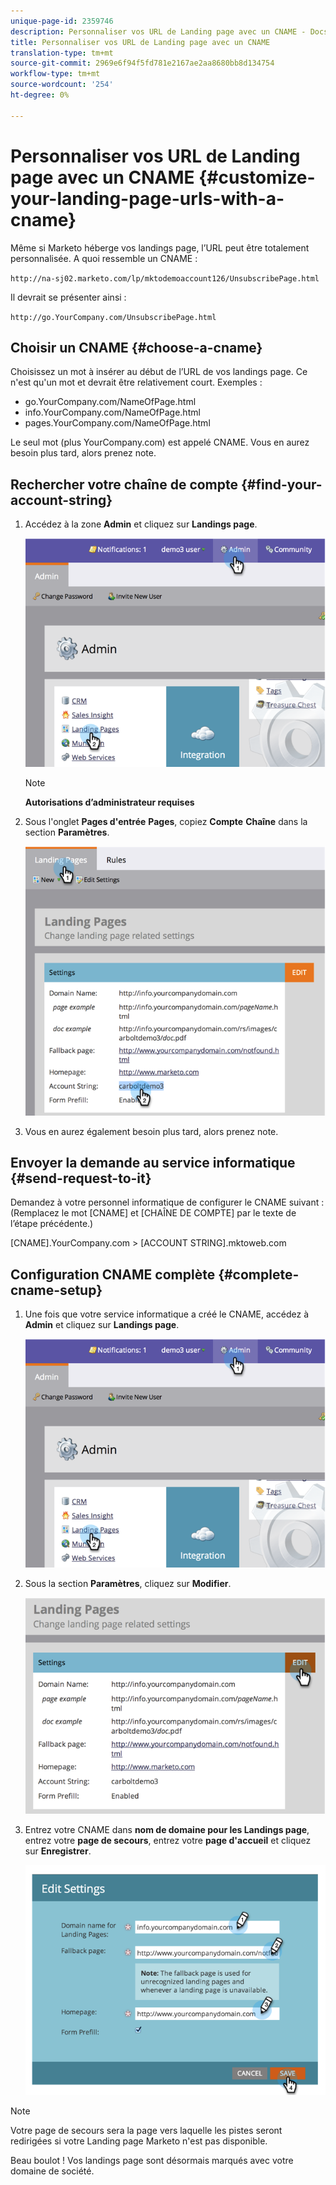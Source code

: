 ```yaml
---
unique-page-id: 2359746
description: Personnaliser vos URL de Landing page avec un CNAME - Docs marketing - Documentation du produit
title: Personnaliser vos URL de Landing page avec un CNAME
translation-type: tm+mt
source-git-commit: 2969e6f94f5fd781e2167ae2aa8680bb8d134754
workflow-type: tm+mt
source-wordcount: '254'
ht-degree: 0%

---
```



# Personnaliser vos URL de Landing page avec un CNAME {#customize-your-landing-page-urls-with-a-cname}

Même si Marketo héberge vos landings page, l’URL peut être totalement personnalisée. A quoi ressemble un CNAME :

`http://na-sj02.marketo.com/lp/mktodemoaccount126/UnsubscribePage.html`

Il devrait se présenter ainsi :

`http://go.YourCompany.com/UnsubscribePage.html`

## Choisir un CNAME {#choose-a-cname}

Choisissez un mot à insérer au début de l’URL de vos landings page. Ce n&#39;est qu&#39;un mot et devrait être relativement court. Exemples :

* go.YourCompany.com/NameOfPage.html
* info.YourCompany.com/NameOfPage.html
* pages.YourCompany.com/NameOfPage.html

Le seul mot (plus YourCompany.com) est appelé CNAME. Vous en aurez besoin plus tard, alors prenez note.

## Rechercher votre chaîne de compte {#find-your-account-string}

1. Accédez à la zone **Admin** et cliquez sur **Landings page**.

   ![](assets/image2014-9-18-16-3a2-3a45.png)

   >[!NOTE]
   >
   >**Autorisations d’administrateur requises**

1. Sous l&#39;onglet **Pages d&#39;entrée** **Pages**, copiez **Compte** **Chaîne** dans la section **Paramètres**.

   ![](assets/image2014-9-18-16-3a44-3a12.png)

1. Vous en aurez également besoin plus tard, alors prenez note.

## Envoyer la demande au service informatique {#send-request-to-it}

Demandez à votre personnel informatique de configurer le CNAME suivant : (Remplacez le mot [CNAME] et [CHAÎNE DE COMPTE] par le texte de l’étape précédente.)

[CNAME].YourCompany.com >  [ACCOUNT STRING].mktoweb.com

## Configuration CNAME complète {#complete-cname-setup}

1. Une fois que votre service informatique a créé le CNAME, accédez à **Admin** et cliquez sur **Landings page**.

   ![](assets/image2014-9-18-17-3a15-3a11.png)

1. Sous la section **Paramètres**, cliquez sur **Modifier**.

   ![](assets/image2014-9-18-17-3a15-3a18.png)

1. Entrez votre CNAME dans **nom de domaine pour les Landings page**, entrez votre **page de secours**, entrez votre **page d&#39;accueil** et cliquez sur **Enregistrer**.

   ![](assets/image2014-9-18-17-3a15-3a25.png)

>[!NOTE]
>
>Votre page de secours sera la page vers laquelle les pistes seront redirigées si votre Landing page Marketo n&#39;est pas disponible.

Beau boulot ! Vos landings page sont désormais marqués avec votre domaine de société.
